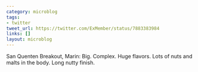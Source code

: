 ```yaml
---
category: microblog
tags:
- twitter
tweet_url: https://twitter.com/ExMember/status/7883383984
links: []
layout: microblog
---
```

San Quenten Breakout, Marin: Big. Complex. Huge flavors. Lots of nuts and malts in the body. Long nutty finish.
